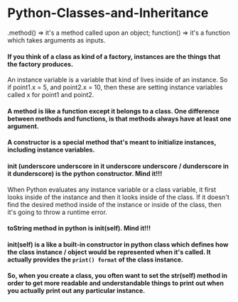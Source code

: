 # Python-Classes-and-Inheritance
.method() => it's a method called upon an object; function() => it's a function which takes arguments as inputs.

#### If you think of a class as kind of a factory, instances are the things that the factory produces.

An instance variable is a variable that kind of lives inside of an instance. So if point1.x = 5, and point2.x = 10, then these are setting instance variables called x for point1 and point2.

#### A method is like a function except it belongs to a class. One difference between methods and functions, is that methods always have at least one argument.

#### A constructor is a special method that's meant to initialize instances, including instance variables.

#### __init__ (underscore underscore in it underscore underscore / dunderscore in it dunderscore) is the python constructor. Mind it!!!

When Python evaluates any instance variable or a class variable, it first looks inside of the instance and then it looks inside of the class. If it doesn't find the desired method inside of the instance or inside of the class, then it's going to throw a runtime error.

#### toString method in python is __init__(self). Mind it!!!

#### __init__(self) is a like a built-in constructor in python class which defines how the class instance / object would be represented when it's called. It actually provides the `print() format` of the class instance.

#### So, when you create a class, you often want to set the __str__(self) method in order to get more readable and understandable things to print out when you actually print out any particular instance. 



















































